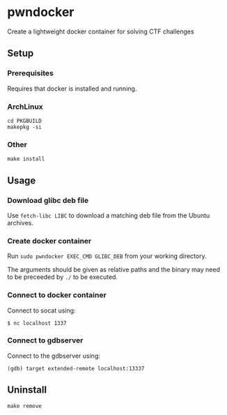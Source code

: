 # pwndocker

Create a lightweight docker container for solving CTF challenges

## Setup

### Prerequisites

Requires that docker is installed and running.

### ArchLinux

```
cd PKGBUILD
makepkg -si
```

### Other

```
make install
```

## Usage

### Download glibc deb file

Use `fetch-libc LIBC` to download a matching deb file from the Ubuntu archives.

### Create docker container

Run `sudo pwndocker EXEC_CMD GLIBC_DEB` from your working directory.

The arguments should be given as relative paths and the binary may need to be preceeded by `./` to be executed.

### Connect to docker container

Connect to socat using:

```
$ nc localhost 1337
```

### Connect to gdbserver

Connect to the gdbserver using:
```
(gdb) target extended-remote localhost:13337
```

## Uninstall

```
make remove
```
